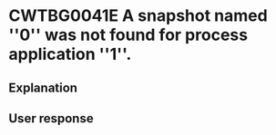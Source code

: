 # CWTBG0041E A snapshot named ''0'' was not found for process application ''1''.

## Explanation

## User response